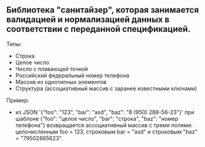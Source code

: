 ## Библиотека "санитайзер", которая занимается валидацией и нормализацией данных в соответствии с переданной спецификацией.

Типы:
- Строка
- Целое число
- Число с плавающей точкой
- Российский федеральный номер телефона
- Массив из однотипных элементов
- Структура (ассоциативный массив с заранее известными ключами)

Пример:
- из JSON '{"foo": "123", "bar": "asd", "baz": "8 (950) 288-56-23"}' при шаблоне {"foo": "целое число", "bar": "строка", "baz": "номер телефона"} возвращается ассоциативный массив с тремя полями: целочисленным foo = 123, строковым bar = "asd" и строковым "baz" = "79502885623".

